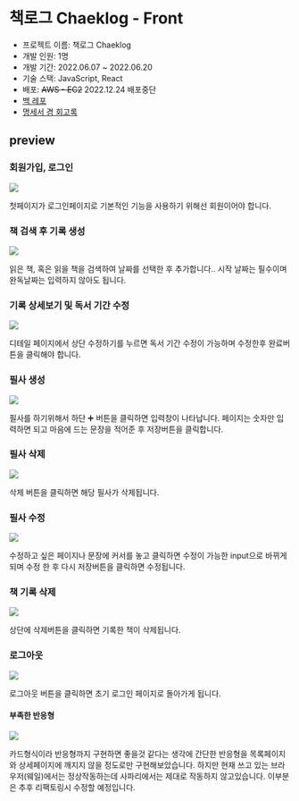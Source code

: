 # 책로그 Chaeklog - Front
- 프로젝트 이름: 책로그 Chaeklog
- 개발 인원: 1명
- 개발 기간: 2022.06.07 ~ 2022.06.20
- 기술 스택: JavaScript, React
- 배포: ~~AWS - EC2~~ 2022.12.24 배포중단
- [백 레포](https://github.com/jahnx/chaeklog-back)
- [명세서 겸 회고록](https://velog.io/@jahnx/%EC%B1%85%EB%A1%9C%EA%B7%B8-Chaeklog)


## preview
### 회원가입, 로그인
![](https://velog.velcdn.com/images/jahnx/post/7b51c3b1-4cf0-4d2f-acf3-1dc34f626f57/image.gif)

첫페이지가 로그인페이지로 기본적인 기능을 사용하기 위해선 회원이어야 합니다.

### 책 검색 후 기록 생성
![](https://velog.velcdn.com/images/jahnx/post/ec544899-0a87-4948-898f-f9f8fd94c696/image.gif)

읽은 책, 혹은 읽을 책을 검색하여 날짜를 선택한 후 추가합니다.. 
시작 날짜는 필수이며 완독날짜는 입력하지 않아도 됩니다.

### 기록 상세보기 및 독서 기간 수정
![](https://velog.velcdn.com/images/jahnx/post/917ba55a-503d-4842-95b4-62e3be71d149/image.gif)

디테일 페이지에서 상단 수정하기를 누르면 독서 기간 수정이 가능하며 수정한후 완료버튼을 클릭해야 합니다.

### 필사 생성
![](https://velog.velcdn.com/images/jahnx/post/e5187413-1776-421c-8354-0f826765a7bd/image.gif)

필사를 하기위해서 하단 ➕ 버튼을 클릭하면 입력창이 나타납니다. 
페이지는 숫자만 입력하면 되고 마음에 드는 문장을 적어준 후 저장버튼을 클릭합니다.

### 필사 삭제
![](https://velog.velcdn.com/images/jahnx/post/4f2e9f80-18c3-43eb-98a3-c90862aa78ca/image.gif)

삭제 버튼을 클릭하면 해당 필사가 삭제됩니다.

### 필사 수정
![](https://velog.velcdn.com/images/jahnx/post/0fc34277-2ab8-4d4c-b21d-f840cc958d6d/image.gif)

수정하고 싶은 페이지나 문장에 커서를 놓고 클릭하면 수정이 가능한 input으로 바뀌게 되며 수정 한 후 다시 저장버튼을 클릭하면 수정됩니다.

### 책 기록 삭제
![](https://velog.velcdn.com/images/jahnx/post/b14d322a-2657-4e75-868d-2f2087a2d079/image.gif)

상단에 삭제버튼을 클릭하면 기록한 책이 삭제됩니다.

### 로그아웃
![](https://velog.velcdn.com/images/jahnx/post/082257a0-1750-481d-9045-7f1c48d68c5b/image.gif)

로그아웃 버튼을 클릭하면 초기 로그인 페이지로 돌아가게 됩니다.

#### 부족한 반응형
![](https://velog.velcdn.com/images/jahnx/post/feffee98-0799-4d82-a81d-4029df88c279/image.gif)

카드형식이라 반응형까지 구현하면 좋을것 같다는 생각에 간단한 반응형을 목록페이지와 상세페이지에 깨지지 않을 정도로만 구현해보았습니다.
하지만 현재 쓰고 있는 브라우저(웨일)에서는 정상작동하는데 사파리에서는 제대로 작동하지 않고있습니다. 이부분은 추후 리팩토링시 수정할 예정입니다.
